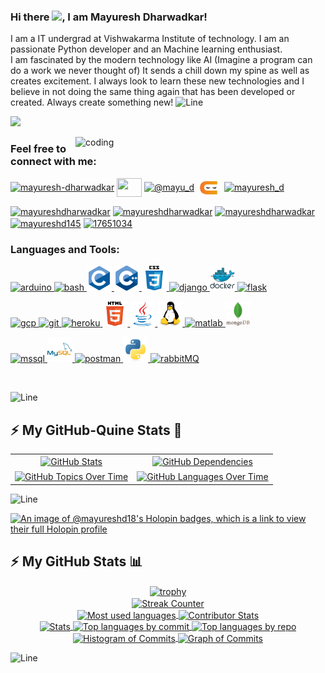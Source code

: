 

### Hi there <img src="https://raw.githubusercontent.com/MartinHeinz/MartinHeinz/master/wave.gif" width="30px">, I am Mayuresh Dharwadkar!
I am a IT undergrad at Vishwakarma Institute of technology. I am an passionate Python developer and an Machine learning enthusiast.<br>
I am fascinated by the modern technology like AI (Imagine a program can do a work we never thought of) It sends a chill down my spine as well as creates excitement. I always look to learn these new technologies and I believe in not doing the same thing again that has been developed or created. Always create something new!
![Line](https://user-images.githubusercontent.com/85225156/171937799-8fc9e255-9889-4642-9c92-6df85fb86e82.gif)

![](https://komarev.com/ghpvc/?username=Mayureshd-18&label=PROFILE+VIEWS)

<img align = "right" alt = "coding" width="400" padding="400" src="https://cdn.dribbble.com/users/2131993/screenshots/4948736/thoughtworks-gif_dribbble.gif">

<h3 align="left">Feel free to connect with me:</h3>
<p align="left">
<a href="https://linkedin.com/in/mayuresh-dharwadkar" target="blank"><img align="center" src="https://raw.githubusercontent.com/rahuldkjain/github-profile-readme-generator/master/src/images/icons/Social/linked-in-alt.svg" alt="mayuresh-dharwadkar" height="30" width="40" /></a>
<a href="https://www.leetcode.com/" target="blank"><img align="center" src="https://raw.githubusercontent.com/rahuldkjain/github-profile-readme-generator/master/src/images/icons/Social/leet-code.svg" alt="" height="30" width="40" /></a>
<a href="https://www.hackerrank.com/Mayu_D" target="blank"><img align="center" src="https://raw.githubusercontent.com/rahuldkjain/github-profile-readme-generator/master/src/images/icons/Social/hackerrank.svg" alt="@mayu_d" height="30" width="40" /></a>
  <a href="https://www.codingninjas.com/studio/profile/MayuD" target="blank"><img align="center" src="https://github.com/Mayureshd-18/github-profile-readme-generator/blob/master/src/images/icons/Social/codingninjas.svg" alt="@mayu_d" height="30" width="40" /></a>
  <a href="https://www.codechef.com/users/mayuresh_d" target="blank"><img align="center" src="https://cdn.jsdelivr.net/npm/simple-icons@3.1.0/icons/codechef.svg" alt="mayuresh_d" height="30" width="40" /></a>
  
  
 <a href="https://kaggle.com/mayureshdharwadkar" target="blank"><img align="center" src="https://raw.githubusercontent.com/rahuldkjain/github-profile-readme-generator/master/src/images/icons/Social/kaggle.svg" alt="mayureshdharwadkar" height="30" width="40" /></a> 
  <a href="https://codeforces.com/profile/mayureshdharwadkar" target="blank"><img align="center" src="https://raw.githubusercontent.com/rahuldkjain/github-profile-readme-generator/master/src/images/icons/Social/codeforces.svg" alt="mayureshdharwadkar" height="30" width="40" /></a>
  <a href="https://auth.geeksforgeeks.org/user/mayureshdharwadkar" target="blank"><img align="center" src="https://raw.githubusercontent.com/rahuldkjain/github-profile-readme-generator/master/src/images/icons/Social/geeks-for-geeks.svg" alt="mayureshdharwadkar" height="30" width="40" /></a>
  <a href="https://twitter.com/mayureshd145" target="blank"><img align="center" src="https://raw.githubusercontent.com/rahuldkjain/github-profile-readme-generator/master/src/images/icons/Social/twitter.svg" alt="mayureshd145" height="30" width="40" /></a>
  <a href="https://stackoverflow.com/users/17651034" target="blank"><img align="center" src="https://raw.githubusercontent.com/rahuldkjain/github-profile-readme-generator/master/src/images/icons/Social/stack-overflow.svg" alt="17651034" height="30" width="40" /></a>

</p>


<h3 align="left">Languages and Tools:</h3>
<p align="left"> <a href="https://www.arduino.cc/" target="_blank" rel="noreferrer"> <img src="https://cdn.worldvectorlogo.com/logos/arduino-1.svg" alt="arduino" width="40" height="40"/> </a> <a href="https://www.gnu.org/software/bash/" target="_blank" rel="noreferrer"> <img src="https://www.vectorlogo.zone/logos/gnu_bash/gnu_bash-icon.svg" alt="bash" width="40" height="40"/> </a> <a href="https://www.cprogramming.com/" target="_blank" rel="noreferrer"> <img src="https://raw.githubusercontent.com/devicons/devicon/master/icons/c/c-original.svg" alt="c" width="40" height="40"/> </a> <a href="https://www.w3schools.com/cpp/" target="_blank" rel="noreferrer"> <img src="https://raw.githubusercontent.com/devicons/devicon/master/icons/cplusplus/cplusplus-original.svg" alt="cplusplus" width="40" height="40"/> </a> <a href="https://www.w3schools.com/css/" target="_blank" rel="noreferrer"> <img src="https://raw.githubusercontent.com/devicons/devicon/master/icons/css3/css3-original-wordmark.svg" alt="css3" width="40" height="40"/> </a> <a href="https://www.djangoproject.com/" target="_blank" rel="noreferrer"> <img src="https://cdn.worldvectorlogo.com/logos/django.svg" alt="django" width="40" height="40"/> </a> <a href="https://www.docker.com/" target="_blank" rel="noreferrer"> <img src="https://raw.githubusercontent.com/devicons/devicon/master/icons/docker/docker-original-wordmark.svg" alt="docker" width="40" height="40"/> </a> <a href="https://flask.palletsprojects.com/" target="_blank" rel="noreferrer"> <img src="https://www.vectorlogo.zone/logos/pocoo_flask/pocoo_flask-icon.svg" alt="flask" width="40" height="40"/> </a>


  
  <a href="https://cloud.google.com" target="_blank" rel="noreferrer"> <img src="https://www.vectorlogo.zone/logos/google_cloud/google_cloud-icon.svg" alt="gcp" width="40" height="40"/> </a> <a href="https://git-scm.com/" target="_blank" rel="noreferrer"> <img src="https://www.vectorlogo.zone/logos/git-scm/git-scm-icon.svg" alt="git" width="40" height="40"/> </a> <a href="https://heroku.com" target="_blank" rel="noreferrer"> <img src="https://www.vectorlogo.zone/logos/heroku/heroku-icon.svg" alt="heroku" width="40" height="40"/> </a> <a href="https://www.w3.org/html/" target="_blank" rel="noreferrer"> <img src="https://raw.githubusercontent.com/devicons/devicon/master/icons/html5/html5-original-wordmark.svg" alt="html5" width="40" height="40"/> </a> <a href="https://www.java.com" target="_blank" rel="noreferrer"> 
  <img src="https://raw.githubusercontent.com/devicons/devicon/master/icons/java/java-original.svg" alt="java" width="40" height="40"/> </a> <a href="https://www.linux.org/" target="_blank" rel="noreferrer"> <img src="https://raw.githubusercontent.com/devicons/devicon/master/icons/linux/linux-original.svg" alt="linux" width="40" height="40"/> </a> <a href="https://www.mathworks.com/" target="_blank" rel="noreferrer"> <img src="https://upload.wikimedia.org/wikipedia/commons/2/21/Matlab_Logo.png" alt="matlab" width="40" height="40"/> </a> <a href="https://www.mongodb.com/" target="_blank" rel="noreferrer"> <img src="https://raw.githubusercontent.com/devicons/devicon/master/icons/mongodb/mongodb-original-wordmark.svg" alt="mongodb" width="40" height="40"/> 
  
  </a> <a href="https://www.microsoft.com/en-us/sql-server" target="_blank" rel="noreferrer"> <img src="https://www.svgrepo.com/show/303229/microsoft-sql-server-logo.svg" alt="mssql" width="40" height="40"/> </a> <a href="https://www.mysql.com/" target="_blank" rel="noreferrer"> <img src="https://raw.githubusercontent.com/devicons/devicon/master/icons/mysql/mysql-original-wordmark.svg" alt="mysql" width="40" height="40"/> </a> <a href="https://postman.com" target="_blank" rel="noreferrer"> <img src="https://www.vectorlogo.zone/logos/getpostman/getpostman-icon.svg" alt="postman" width="40" height="40"/> </a> <a href="https://www.python.org" target="_blank" rel="noreferrer"> <img src="https://raw.githubusercontent.com/devicons/devicon/master/icons/python/python-original.svg" alt="python" width="40" height="40"/> </a> <a href="https://www.rabbitmq.com" target="_blank" rel="noreferrer"> <img src="https://www.vectorlogo.zone/logos/rabbitmq/rabbitmq-icon.svg" alt="rabbitMQ" width="40" height="40"/> </a> </p>
<BR CLEAR=RIGHT|LEFT />  



![Line](https://user-images.githubusercontent.com/85225156/171937799-8fc9e255-9889-4642-9c92-6df85fb86e82.gif)

## :zap: My GitHub-Quine Stats 🖤
<table align="center">
  <tr align="center">
    <td align="center">
      <a href="https://quine.sh?utm_source=widgets&utm_campaign=Avdhesh">
        <img align="center" src="https://stats.quine.sh/Mayureshd-18/github?theme=dark" height="280em" alt="GitHub Stats" />
      </a>
    </td>
    <td align="center">
      <a href="https://quine.sh?utm_source=widgets&utm_campaign=Avdhesh">
        <img align="center" src="https://stats.quine.sh/Mayureshd-18/dependencies?theme=dark" height="280em" alt="GitHub Dependencies" />
      </a>
    </td>
  </tr>
  <tr align="center">
    <td align="center">
      <a href="https://quine.sh?utm_source=widgets&utm_campaign=Avdhesh">
        <img align="center" src="https://stats.quine.sh/Mayureshd-18/topics-over-time?theme=dark" height="270em" alt="GitHub Topics Over Time" />
      </a>
    </td>
    <td align="center">
      <a href="https://quine.sh?utm_source=widgets&utm_campaign=Avdhesh">
        <img align="center" src="https://stats.quine.sh/Mayureshd-18/languages-over-time?theme=dark" height="270em" alt="GitHub Languages Over Time" />
      </a>
    </td>
  </tr>
</table>


![Line](https://user-images.githubusercontent.com/85225156/171937799-8fc9e255-9889-4642-9c92-6df85fb86e82.gif)

[![An image of @mayureshd18's Holopin badges, which is a link to view their full Holopin profile](https://holopin.me/mayureshd18)](https://holopin.io/@mayureshd18)

## :zap: My GitHub Stats 📊
<div align="center">
  <a href="https://github.com/Mayureshd-18">
    <!-- Trophies -->
    <img align="center" src="https://github-profile-trophy.vercel.app/?username=Mayureshd-18&theme=onestar&no-frame=true&margin-w=5&margin-h=5&row=2&column=5" height="300em" alt="trophy" /> <br />
    <!-- Streak Counter -->
    <img align="center" src="https://github-readme-streak-stats.herokuapp.com/?user=Mayureshd-18&theme=nightowl&hide_border=true&fire=DD2727" height="250em" alt="Streak Counter" /> <br />
    <!-- Most Used Languages -->
    <img align="center" src="https://github-readme-stats.vercel.app/api/top-langs?username=Mayureshd-18&color=0e75b6&style=flat&theme=radical&hide_border=true" height="320em" alt="Most used languages" />
    <!-- Contributor Stats -->
    <img align="center" src="https://github-contributor-stats.vercel.app/api?username=Mayureshd-18&limit=10&theme=radical&combine_all_yearly_contributions=true&hide_border=true" height="320em" alt="Contributor Stats" /> <br />
    <!-- Stats -->
    <img align="center" src="http://github-profile-summary-cards.vercel.app/api/cards/stats?username=Mayureshd-18&theme=2077" height="210em" alt="Stats" />
    <!-- Top languages by commit -->
    <img align="center" src="http://github-profile-summary-cards.vercel.app/api/cards/most-commit-language?username=Mayureshd-18&theme=2077" height="210em" alt="Top languages by commit" />
    <!-- Top languages by repo -->
    <img align="center" src="http://github-profile-summary-cards.vercel.app/api/cards/repos-per-language?username=Mayureshd-18&theme=2077" height="210em" alt="Top languages by repo" />
    <!-- Histogram of Commits -->
    <img align="center" src="http://github-profile-summary-cards.vercel.app/api/cards/productive-time?username=Mayureshd-18&theme=2077" height="210em" alt="Histogram of Commits" />
    <!-- Graph of Commits -->
    <img align="center" src="http://github-profile-summary-cards.vercel.app/api/cards/profile-details?username=Mayureshd-18&theme=2077" height="210em" alt="Graph of Commits" />
  </a>
</div>

<!-- ---------------------------------------------------------------------------------------------------------------------------------------------------- -->

![Line](https://user-images.githubusercontent.com/85225156/171937799-8fc9e255-9889-4642-9c92-6df85fb86e82.gif)
   
    
